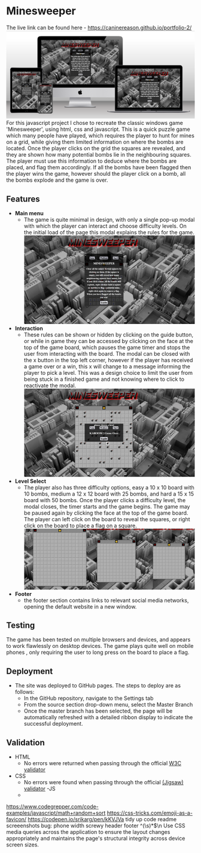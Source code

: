 # Minesweeper

The live link can be found here - https://caninereason.github.io/portfolio-2/
![alt text](assets/images/mdwg.png)
For this javascript project I chose to recreate the classic windows game 'Minesweeper', using html, css and javascript. This is a quick puzzle game which many people have played, which requires the player to hunt for mines on a grid, while giving them limited information on where the bombs are located. Once the player clicks on the grid the squares are revealed, and they are shown how many potential bombs lie in the neighbouring squares. The player must use this information to deduce where the bombs are placed, and flag them accordingly. If all the bombs have been flagged then the player wins the game, however should the player click on a bomb, all the bombs explode and the game is over.

## Features
- __Main menu__
  - The game is quite minimal in design, with only a single pop-up modal with which the player can interact and choose difficulty levels. On the initial load of the page this modal explains the rules for the game.
![alt text](assets/images/home.png)
- __Interaction__
  - These rules can be shown or hidden by clicking on the guide button, or while in game they can be accessed by clicking on the face at the top of the game board, which pauses the game timer and stops the user from interacting with the board. The modal can be closed with the x button in the top left corner, however if the player has received a game over or a win, this x will change to a message informing the player to pick a level. This was a design choice to limit the user from being stuck in a finished game and not knowing where to click to reactivate the modal.
 ![alt text](assets/images/lvl.png)
 - __Level Select__
   - The player also has three difficulty options, easy a 10 x 10 board with 10 bombs, medium a 12 x 12 board with 25 bombs, and hard a 15 x 15 board with 50 bombs. Once the player clicks a difficulty level, the modal closes, the timer starts and the game begins. The game may be paused again by clicking the face at the top of the game board. The player can left click on the board to reveal the squares, or right click on the board to place a flag on a square.
![alt text](assets/images/lvls.png)
- __Footer__
   - the footer section contains links to relevant social media networks, opening the default website in a new window.

## Testing
The game has been tested on multiple browsers and devices, and appears to work flawlessly on desktop devices. The game plays quite well on  mobile phones , only requiring the user to long press on the board to place a flag.

## Deployment

- The site was deployed to GitHub pages. The steps to deploy are as follows: 
  - In the GitHub repository, navigate to the Settings tab 
  - From the source section drop-down menu, select the Master Branch
  - Once the master branch has been selected, the page will be automatically refreshed with a detailed ribbon display to indicate the successful deployment. 


## Validation

- HTML
  - No errors were returned when passing through the official [W3C validator](https://validator.w3.org/nu/?doc=https%3A%2F%2Fcaninereason.github.io%2Fportfolio-2)
- CSS
  - No errors were found when passing through the official [(Jigsaw) validator](https://jigsaw.w3.org/css-validator/validator?uri=https%3A%2F%2Fcaninereason.github.io%2Fportfolio-2%2Fassets%2Fcss%2Fstyle.css&profile=css3svg&usermedium=all&warning=1&vextwarning=&lang=en)
-JS
  -
  





















https://www.codegrepper.com/code-examples/javascript/math+random+sort
https://css-tricks.com/emoji-as-a-favicon/
https://codepen.io/srikarg/pen/kKVJVa
tidy up code
readme
screeenshots
bug: phone width screwy
header footer 
^(\s)*$\n
Use CSS media queries across the application to ensure the layout changes appropriately and maintains the page's structural integrity across device screen sizes. 